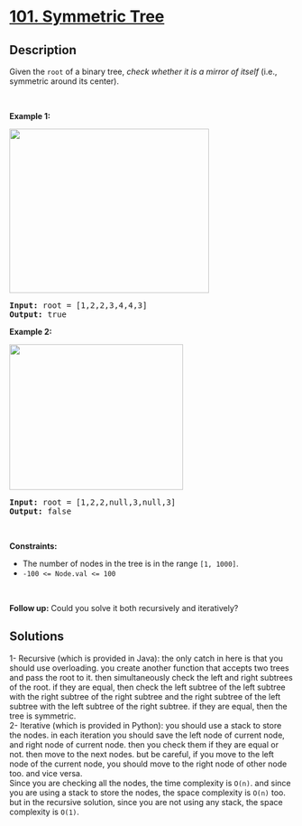 # [101. Symmetric Tree](https://leetcode.com/problems/symmetric-tree)

## Description

<p>Given the <code>root</code> of a binary tree, <em>check whether it is a mirror of itself</em> (i.e., symmetric around its center).</p>

<p>&nbsp;</p>
<p><strong class="example">Example 1:</strong></p>
<img alt="" src="https://fastly.jsdelivr.net/gh/doocs/leetcode@main/solution/0100-0199/0101.Symmetric%20Tree/images/symtree1.jpg" style="width: 354px; height: 291px;" />
<pre>
<strong>Input:</strong> root = [1,2,2,3,4,4,3]
<strong>Output:</strong> true
</pre>

<p><strong class="example">Example 2:</strong></p>
<img alt="" src="https://fastly.jsdelivr.net/gh/doocs/leetcode@main/solution/0100-0199/0101.Symmetric%20Tree/images/symtree2.jpg" style="width: 308px; height: 258px;" />
<pre>
<strong>Input:</strong> root = [1,2,2,null,3,null,3]
<strong>Output:</strong> false
</pre>

<p>&nbsp;</p>
<p><strong>Constraints:</strong></p>

<ul>
	<li>The number of nodes in the tree is in the range <code>[1, 1000]</code>.</li>
	<li><code>-100 &lt;= Node.val &lt;= 100</code></li>
</ul>

<p>&nbsp;</p>
<strong>Follow up:</strong> Could you solve it both recursively and iteratively?

## Solutions
1- Recursive (which is provided in Java): the only catch in here is that you should use overloading. you create another function that accepts two trees and pass the root to it. then simultaneously check the left and right subtrees of the root. if they are equal, then check the left subtree of the left subtree with the right subtree of the right subtree and the right subtree of the left subtree with the left subtree of the right subtree. if they are equal, then the tree is symmetric.   
2- Iterative (which is provided in Python): you should use a stack to store the nodes. in each iteration you should save the left node of current node, and right node of current node. then you check them if they are equal or not. then move to the next nodes. but be careful, if you move to the left node of the current node, you should move to the right node of other node too. and vice versa.    
Since you are checking all the nodes, the time complexity is `O(n)`. and since you are using a stack to store the nodes, the space complexity is `O(n)` too. but  in the recursive solution, since you are not using any stack, the space complexity is `O(1)`.